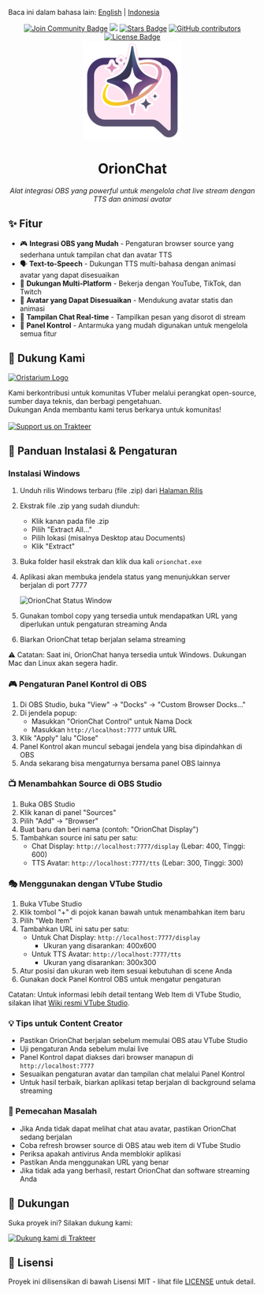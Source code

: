 Baca ini dalam bahasa lain: [English](README.md) | [Indonesia](README.id.md)

<div align="center">
<a href="https://discord.gg/JgjExyntw4"><img src="https://img.shields.io/discord/733027681184251937.svg?style=flat&label=Join%20Our%20Discord&color=7289DA" alt="Join Community Badge"/></a>
<a href="https://twitter.com/oristarium"><img src="https://img.shields.io/twitter/follow/oristarium.svg?style=social" /></a>
<a href="https://github.com/oristarium/orionchat/stargazers"><img src="https://img.shields.io/github/stars/oristarium/orionchat" alt="Stars Badge"/></a>
<a href="https://github.com/oristarium/orionchat/graphs/contributors"><img alt="GitHub contributors" src="https://img.shields.io/github/contributors/oristarium/orionchat?color=2b9348"></a>
<a href="https://github.com/oristarium/orionchat/blob/master/LICENSE"><img src="https://img.shields.io/github/license/oristarium/orionchat?color=2b9348" alt="License Badge"/></a>
<br>
<img src="assets/icon-big.png" alt="OrionChat logo" width="200" height="200"/>
<h1 align="center"> OrionChat </h1>
<i>Alat integrasi OBS yang powerful untuk mengelola chat live stream dengan TTS dan animasi avatar</i>
</div>

## ✨ Fitur

- 🎮 **Integrasi OBS yang Mudah** - Pengaturan browser source yang sederhana untuk tampilan chat dan avatar TTS
- 🗣️ **Text-to-Speech** - Dukungan TTS multi-bahasa dengan animasi avatar yang dapat disesuaikan
- 💬 **Dukungan Multi-Platform** - Bekerja dengan YouTube, TikTok, dan Twitch
- 🎨 **Avatar yang Dapat Disesuaikan** - Mendukung avatar statis dan animasi
- 🎯 **Tampilan Chat Real-time** - Tampilkan pesan yang disorot di stream
- 🔧 **Panel Kontrol** - Antarmuka yang mudah digunakan untuk mengelola semua fitur


## 💖 Dukung Kami

<a href="https://oristarium.com" target="_blank"><img alt="Oristarium Logo" src="https://ucarecdn.com/87bb45de-4a95-40d7-83c6-73866de942d5/-/crop/5518x2493/1408,2949/-/preview/1000x1000/" width="200"/></a>

Kami berkontribusi untuk komunitas VTuber melalui perangkat open-source, sumber daya teknis, dan berbagi pengetahuan.  
Dukungan Anda membantu kami terus berkarya untuk komunitas!
<br><br>
<a href="https://trakteer.id/oristarium">
  <img src="https://cdn.trakteer.id/images/embed/trbtn-red-1.png" height="40" alt="Support us on Trakteer" />
</a>

## 🚀 Panduan Instalasi & Pengaturan

### Instalasi Windows
1. Unduh rilis Windows terbaru (file .zip) dari [Halaman Rilis](https://github.com/oristarium/orionchat/releases/latest)
2. Ekstrak file .zip yang sudah diunduh:
   - Klik kanan pada file .zip
   - Pilih "Extract All..."
   - Pilih lokasi (misalnya Desktop atau Documents)
   - Klik "Extract"
3. Buka folder hasil ekstrak dan klik dua kali `orionchat.exe`
4. Aplikasi akan membuka jendela status yang menunjukkan server berjalan di port 7777
   
   ![OrionChat Status Window](https://ucarecdn.com/841b9ca8-2d7d-43c6-b440-e8e7e1bc5628/orionchatstatusapp.png)

5. Gunakan tombol copy yang tersedia untuk mendapatkan URL yang diperlukan untuk pengaturan streaming Anda
6. Biarkan OrionChat tetap berjalan selama streaming

⚠️ Catatan: Saat ini, OrionChat hanya tersedia untuk Windows. Dukungan Mac dan Linux akan segera hadir.

### 🎮 Pengaturan Panel Kontrol di OBS
1. Di OBS Studio, buka "View" → "Docks" → "Custom Browser Docks..."
2. Di jendela popup:
   - Masukkan "OrionChat Control" untuk Nama Dock
   - Masukkan `http://localhost:7777` untuk URL
3. Klik "Apply" lalu "Close"
4. Panel Kontrol akan muncul sebagai jendela yang bisa dipindahkan di OBS
5. Anda sekarang bisa mengaturnya bersama panel OBS lainnya

### 📺 Menambahkan Source di OBS Studio
1. Buka OBS Studio
2. Klik kanan di panel "Sources"
3. Pilih "Add" → "Browser"
4. Buat baru dan beri nama (contoh: "OrionChat Display")
5. Tambahkan source ini satu per satu:
   - Chat Display: `http://localhost:7777/display` (Lebar: 400, Tinggi: 600)
   - TTS Avatar: `http://localhost:7777/tts` (Lebar: 300, Tinggi: 300)

### 🎭 Menggunakan dengan VTube Studio
1. Buka VTube Studio
2. Klik tombol "+" di pojok kanan bawah untuk menambahkan item baru
3. Pilih "Web Item"
4. Tambahkan URL ini satu per satu:
   - Untuk Chat Display: `http://localhost:7777/display`
     - Ukuran yang disarankan: 400x600
   - Untuk TTS Avatar: `http://localhost:7777/tts`
     - Ukuran yang disarankan: 300x300
5. Atur posisi dan ukuran web item sesuai kebutuhan di scene Anda
6. Gunakan dock Panel Kontrol OBS untuk mengatur pengaturan

Catatan: Untuk informasi lebih detail tentang Web Item di VTube Studio, silakan lihat [Wiki resmi VTube Studio](https://github.com/DenchiSoft/VTubeStudio/wiki/Web-Items/).

### 💡 Tips untuk Content Creator
- Pastikan OrionChat berjalan sebelum memulai OBS atau VTube Studio
- Uji pengaturan Anda sebelum mulai live
- Panel Kontrol dapat diakses dari browser manapun di `http://localhost:7777`
- Sesuaikan pengaturan avatar dan tampilan chat melalui Panel Kontrol
- Untuk hasil terbaik, biarkan aplikasi tetap berjalan di background selama streaming

### 🔧 Pemecahan Masalah
- Jika Anda tidak dapat melihat chat atau avatar, pastikan OrionChat sedang berjalan
- Coba refresh browser source di OBS atau web item di VTube Studio
- Periksa apakah antivirus Anda memblokir aplikasi
- Pastikan Anda menggunakan URL yang benar
- Jika tidak ada yang berhasil, restart OrionChat dan software streaming Anda

## 💖 Dukungan

Suka proyek ini? Silakan dukung kami:

<a href="https://trakteer.id/oristarium">
  <img src="https://cdn.trakteer.id/images/embed/trbtn-red-1.png" height="40" alt="Dukung kami di Trakteer" />
</a>

## 📜 Lisensi

Proyek ini dilisensikan di bawah Lisensi MIT - lihat file [LICENSE](LICENSE) untuk detail.